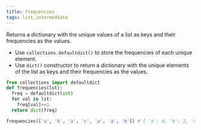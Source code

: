```yaml
---
title: frequencies
tags: list,intermediate
---
```


Returns a dictionary with the unique values of a list as keys and their frequencies as the values.

- Use `collections.defaultdict()` to store the frequencies of each unique element.
- Use `dict()` constructor to return a dictionary with the unique elements of the list as keys and their frequencies as the values.

```py
from collections import defaultdict
def frequencies(lst):
  freq = defaultdict(int)
  for val in lst:
    freq[val]+=1
  return dict(freq)
```

```py
frequencies(['a', 'b', 'a', 'c', 'a', 'a', 'b']) # { 'a': 4, 'b': 2, 'c': 1 }
```
